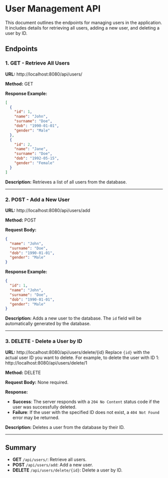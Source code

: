 # User Management API

This document outlines the endpoints for managing users in the application. It includes details for retrieving all users, adding a new user, and deleting a user by ID.

## Endpoints

### 1. GET - Retrieve All Users

**URL:**
http://localhost:8080/api/users/

**Method:**
GET

**Response Example:**

```json
[
  {
    "id": 1,
    "name": "John",
    "surname": "Doe",
    "dob": "1990-01-01",
    "gender": "Male"
  },
  {
    "id": 2,
    "name": "Jane",
    "surname": "Doe",
    "dob": "1992-05-15",
    "gender": "Female"
  }
]
```

**Description:**
Retrieves a list of all users from the database.

---

### 2. POST - Add a New User

**URL:**
http://localhost:8080/api/users/add

**Method:**
POST

**Request Body:**

```json
{
  "name": "John",
  "surname": "Doe",
  "dob": "1990-01-01",
  "gender": "Male"
}
```

**Response Example:**

```json
{
  "id": 1,
  "name": "John",
  "surname": "Doe",
  "dob": "1990-01-01",
  "gender": "Male"
}
```

**Description:**
Adds a new user to the database. The `id` field will be automatically generated by the database.

---

### 3. DELETE - Delete a User by ID

**URL:**
http://localhost:8080/api/users/delete/{id}
Replace `{id}` with the actual user ID you want to delete. For example, to delete the user with ID 1:
http://localhost:8080/api/users/delete/1

**Method:**
DELETE

**Request Body:**
None required.

**Response:**

- **Success**: The server responds with a `204 No Content` status code if the user was successfully deleted.
- **Failure**: If the user with the specified ID does not exist, a `404 Not Found` error may be returned.

**Description:**
Deletes a user from the database by their ID.

---

## Summary

- **GET** `/api/users/`: Retrieve all users.
- **POST** `/api/users/add`: Add a new user.
- **DELETE** `/api/users/delete/{id}`: Delete a user by ID.
